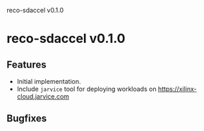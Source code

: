 reco-sdaccel v0.1.0

# reco-sdaccel v0.1.0

## Features

   * Initial implementation.
   * Include `jarvice` tool for deploying workloads on https://xilinx-cloud.jarvice.com

## Bugfixes
